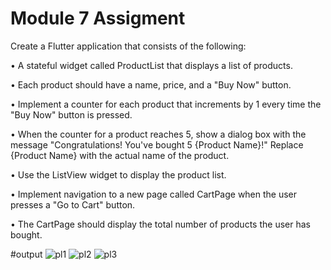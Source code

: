 # Module 7 Assigment

Create a Flutter application that consists of the following:


•       A stateful widget called ProductList that displays a list of products. 


•       Each product should have a name, price, and a "Buy Now" button.


•       Implement a counter for each product that increments by 1 every time the "Buy Now" button is pressed.


•       When the counter for a product reaches 5, show a dialog box with the message "Congratulations! You've bought 5 {Product Name}!" 
         Replace {Product Name} with the actual name of the product.


•       Use the ListView widget to display the product list.


•       Implement navigation to a new page called CartPage when the user presses a "Go to Cart" button. 


•       The CartPage should display the total number of products the user has bought.

#output
![pl1](https://github.com/sajibmalek/flutter_ostad/assets/44054338/48545f9b-eec9-42a7-a5e8-26e1f552cf56)
![pl2](https://github.com/sajibmalek/flutter_ostad/assets/44054338/bea68a09-dd93-4df5-b47d-ef9d679cb9a4)
![pl3](https://github.com/sajibmalek/flutter_ostad/assets/44054338/f2910f10-5d96-456c-9242-8959f850304b)



